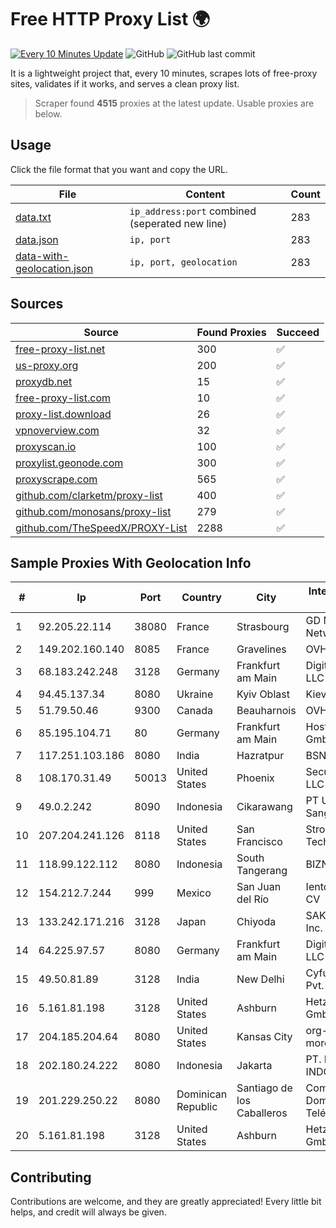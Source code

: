 
# Free HTTP Proxy List 🌍

[![Every 10 Minutes Update](https://github.com/mertguvencli/http-proxy-list/actions/workflows/main.yml/badge.svg?branch=main)](https://github.com/mertguvencli/http-proxy-list/actions/workflows/main.yml)
![GitHub](https://img.shields.io/github/license/mertguvencli/http-proxy-list)
![GitHub last commit](https://img.shields.io/github/last-commit/mertguvencli/http-proxy-list)

It is a lightweight project that, every 10 minutes, scrapes lots of free-proxy sites, validates if it works, and serves a clean proxy list.


> Scraper found **4515** proxies at the latest update. Usable proxies are below.

## Usage

Click the file format that you want and copy the URL.


|File|Content|Count|
|----|-------|-----|
|[data.txt](https://raw.githubusercontent.com/mertguvencli/http-proxy-list/main/proxy-list/data.txt)|`ip_address:port` combined (seperated new line)|283|
|[data.json](https://raw.githubusercontent.com/mertguvencli/http-proxy-list/main/proxy-list/data.json)|`ip, port`|283|
|[data-with-geolocation.json](https://raw.githubusercontent.com/mertguvencli/http-proxy-list/main/proxy-list/data-with-geolocation.json)|`ip, port, geolocation`|283|

## Sources

|Source|Found Proxies|Succeed|
|------|-------------|-------|
|[free-proxy-list.net](https://free-proxy-list.net)|300|✅|
|[us-proxy.org](https://www.us-proxy.org)|200|✅|
|[proxydb.net](http://proxydb.net)|15|✅|
|[free-proxy-list.com](https://free-proxy-list.com/?page=&port=&type%5B%5D=http&type%5B%5D=https&up_time=0&search=Search)|10|✅|
|[proxy-list.download](https://www.proxy-list.download/HTTP)|26|✅|
|[vpnoverview.com](https://vpnoverview.com/privacy/anonymous-browsing/free-proxy-servers)|32|✅|
|[proxyscan.io](https://www.proxyscan.io)|100|✅|
|[proxylist.geonode.com](https://proxylist.geonode.com/api/proxy-list?limit=300&page=1&sort_by=lastChecked&sort_type=desc&protocols=http,https)|300|✅|
|[proxyscrape.com](https://api.proxyscrape.com/v2/?request=displayproxies&protocol=http&timeout=10000&country=all&ssl=all&anonymity=all)|565|✅|
|[github.com/clarketm/proxy-list](https://raw.githubusercontent.com/clarketm/proxy-list/master/proxy-list-raw.txt)|400|✅|
|[github.com/monosans/proxy-list](https://raw.githubusercontent.com/monosans/proxy-list/main/proxies/http.txt)|279|✅|
|[github.com/TheSpeedX/PROXY-List](https://raw.githubusercontent.com/TheSpeedX/PROXY-List/master/http.txt)|2288|✅|


## Sample Proxies With Geolocation Info

|#|Ip|Port|Country|City|Internet Service Provider|
|-|--|----|-------|----|-------------------------|
|1|92.205.22.114|38080|France|Strasbourg|GD MASS Network|
|2|149.202.160.140|8085|France|Gravelines|OVH SAS|
|3|68.183.242.248|3128|Germany|Frankfurt am Main|DigitalOcean, LLC|
|4|94.45.137.34|8080|Ukraine|Kyiv Oblast|Kievline LLC|
|5|51.79.50.46|9300|Canada|Beauharnois|OVH SAS|
|6|85.195.104.71|80|Germany|Frankfurt am Main|Host Europe GmbH|
|7|117.251.103.186|8080|India|Hazratpur|BSNL Internet|
|8|108.170.31.49|50013|United States|Phoenix|Secured Servers LLC|
|9|49.0.2.242|8090|Indonesia|Cikarawang|PT Usaha Adi Sanggoro|
|10|207.204.241.126|8118|United States|San Francisco|Strong Technology|
|11|118.99.122.112|8080|Indonesia|South Tangerang|BIZNET|
|12|154.212.7.244|999|Mexico|San Juan del Río|Ientc S De RL De CV|
|13|133.242.171.216|3128|Japan|Chiyoda|SAKURA Internet Inc.|
|14|64.225.97.57|8080|Germany|Frankfurt am Main|DigitalOcean, LLC|
|15|49.50.81.89|3128|India|New Delhi|Cyfuture India Pvt. Ltd.|
|16|5.161.81.198|3128|United States|Ashburn|Hetzner Online GmbH|
|17|204.185.204.64|8080|United States|Kansas City|org-morenet.more.net|
|18|202.180.24.222|8080|Indonesia|Jakarta|PT. HIPERNET INDODATA|
|19|201.229.250.22|8080|Dominican Republic|Santiago de los Caballeros|Compañía Dominicana de Teléfonos S. A.|
|20|5.161.81.198|3128|United States|Ashburn|Hetzner Online GmbH|



## Contributing

Contributions are welcome, and they are greatly appreciated! Every
little bit helps, and credit will always be given.

